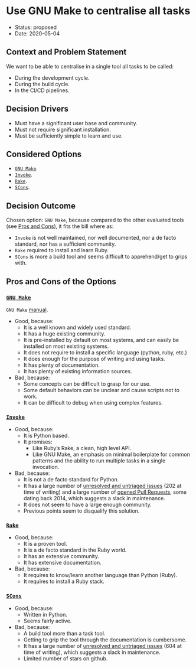 # Use GNU Make to centralise all tasks

* Status: proposed
* Date: 2020-05-04

## Context and Problem Statement

We want to be able to centralise in a single tool all tasks to be called:
* During the development cycle.
* During the build cycle.
* In the CI/CD pipelines.

## Decision Drivers

* Must have a significant user base and community.
* Must not require significant installation.
* Must be sufficiently simple to learn and use.

## Considered Options

* [`GNU Make`](https://www.gnu.org/software/make/).
* [`Invoke`](http://www.pyinvoke.org/).
* [`Rake`](https://github.com/ruby/rake).
* [`SCons`](https://scons.org/).

## Decision Outcome

Chosen option: `GNU Make`, because compared to the other evaluated tools (see
[Pros and Cons](#pros-and-cons-of-the-options)), it fits the bill where as:
* `Invoke` is not well maintained, nor well documented, nor a de facto standard, nor has
  a sufficient community.
* `Rake` required to install and learn Ruby.
* `SCons` is more a build tool and seems difficult to apprehend/get to grips with.

## Pros and Cons of the Options

### [`GNU Make`](https://www.gnu.org/software/make/)

`GNU Make` [manual](https://www.gnu.org/software/make/manual/).

* Good, because:
  * It is a well known and widely used standard.
  * It has a huge existing community.
  * It is pre-installed by default on most systems, and can easily be installed on
    most existing systems.
  * It does not require to install a specific language (python, ruby, etc.)
  * It does enough for the purpose of writing and using tasks.
  * It has plenty of documentation.
  * It has plenty of existing information sources.
* Bad, because:
  * Some concepts can be difficult to grasp for our use.
  * Some default behaviors can be unclear and cause scripts not to work.
  * It can be difficult to debug when using complex features.

### [`Invoke`](http://www.pyinvoke.org/)

* Good, because:
  * It is Python based.
  * It promises:
    * Like Ruby’s Rake, a clean, high level API.
    * Like GNU Make, an emphasis on minimal boilerplate for common patterns
      and the ability to run multiple tasks in a single invocation.
* Bad, because:
  * It is not a de facto standard for Python.
  * It has a large number of
    [unresolved and untriaged issues](https://github.com/pyinvoke/invoke/issues)
    (202 at time of writing) and a large number of
    [opened Pull Requests](https://github.com/pyinvoke/invoke/pulls), some dating back
    2014, which suggests a slack in maintenance.
  * It does not seem to have a large enough community.
  * Previous points seem to disqualify this solution.

### [`Rake`](https://github.com/ruby/rake)

* Good, because:
  * It is a proven tool.
  * It is a de facto standard in the Ruby world.
  * It has an extensive community.
  * It has extensive documentation.
* Bad, because:
  * It requires to know/learn another language than Python (Ruby).
  * It requires to install a Ruby stack.

### [`SCons`](https://scons.org/)

* Good, because:
  * Written in Python.
  * Seems fairly active.
* Bad, because:
  * A build tool more than a task tool.
  * Getting to grip the tool through the documentation is cumbersome.
  * It has a large number of
    [unresolved and untriaged issues](https://github.com/pyinvoke/invoke/issues)
    (604 at time of writing), which suggests a slack in maintenance.
  * Limited number of stars on github.
